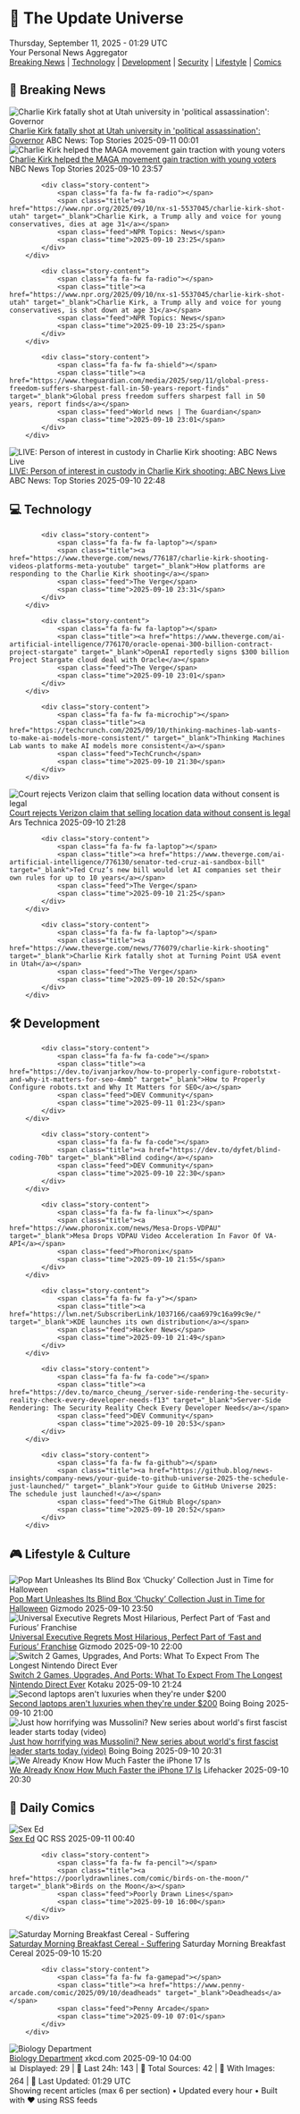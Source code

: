 <!-- Processing 54 RSS feeds at 2025-09-11 01:29:13 UTC -->
<!-- Processing: XKCD -->
<!-- Processing: Cyanide & Happiness -->
<!-- Processing: Questionable Content -->
<!-- Processing: Girl Genius -->
<!-- Processing: CNN Breaking News -->
<!-- Processing: BBC World News -->
<!-- Processing: NPR News -->
<!-- Processing: CBC News -->
<!-- Error processing https://rss.cbc.ca/lineup/topstories.xml: The read operation timed out -->
<!-- Processing: Reuters Top News -->
<!-- Processing: Associated Press Breaking -->
<!-- Processing: ABC News Breaking -->
<!-- Processing: NBC News Breaking -->
<!-- Processing: Guardian World News -->
<!-- Processing: Ars Technica -->
<!-- Processing: Slashdot -->
<!-- Processing: Dev.to -->
<!-- Processing: StackOverflow Blog -->
<!-- Processing: It's FOSS -->
<!-- Processing: GitLab Blog -->
<!-- Processing: Gizmodo -->
<!-- Processing: Boing Boing -->
<!-- Processing: Krebs on Security -->
<!-- Processing: Schneier on Security -->
<!-- Generated 8 new posts out of 23 feeds processed -->
<div class="newspaper-header">
    <h1 class="newspaper-title">📰 The Update Universe</h1>
    <div class="newspaper-date">Thursday, September 11, 2025 - 01:29 UTC</div>
    <div class="newspaper-subtitle">Your Personal News Aggregator</div>
</div>

<div class="newspaper-nav">
    <a href="#breaking">Breaking News</a> |
    <a href="#tech">Technology</a> |
    <a href="#dev">Development</a> |
    <a href="#security">Security</a> |
    <a href="#lifestyle">Lifestyle</a> |
    <a href="#webcomics">Comics</a>
</div>

<div class="news-section breaking-news" id="breaking">
<h2 class="section-header">🚨 Breaking News</h2>
<div class="stories-container">
<div class="story">
            <img src="https://s.abcnews.com/images/Politics/charlie-kirk-waving-rt-jt-250910_1757536809498_hpMain_4x3t_384.jpg" alt="Charlie Kirk fatally shot at Utah university in &#x27;political assassination&#x27;: Governor" class="story-image" loading="lazy" onerror="this.style.display='none'">
            <div class="story-content">
                <span class="fa fa-fw fa-tv"></span>
                <span class="title"><a href="https://abcnews.go.com/US/charlie-kirk-shot-event-utah-university-jd-vance/story?id=125451514" target="_blank">Charlie Kirk fatally shot at Utah university in &#x27;political assassination&#x27;: Governor</a></span>
                <span class="feed">ABC News: Top Stories</span>
                <span class="time">2025-09-11 00:01</span>
            </div>
        </div>
<div class="story">
            <img src="https://media-cldnry.s-nbcnews.com/image/upload/t_fit_1500w/mpx/2704722219/2025_09/1757548655641_nn_kwe_who_was_charlie_kirck_250910_1920x1080-pt9k3l.jpg" alt="Charlie Kirk helped the MAGA movement gain traction with young voters" class="story-image" loading="lazy" onerror="this.style.display='none'">
            <div class="story-content">
                <span class="fa fa-fw fa-broadcast-tower"></span>
                <span class="title"><a href="https://www.nbcnews.com/nightly-news/video/charlie-kirk-helped-the-maga-movement-gain-traction-with-young-voters-247327813915" target="_blank">Charlie Kirk helped the MAGA movement gain traction with young voters</a></span>
                <span class="feed">NBC News Top Stories</span>
                <span class="time">2025-09-10 23:57</span>
            </div>
        </div>
<div class="story">
            
            <div class="story-content">
                <span class="fa fa-fw fa-radio"></span>
                <span class="title"><a href="https://www.npr.org/2025/09/10/nx-s1-5537045/charlie-kirk-shot-utah" target="_blank">Charlie Kirk, a Trump ally and voice for young conservatives, dies at age 31</a></span>
                <span class="feed">NPR Topics: News</span>
                <span class="time">2025-09-10 23:25</span>
            </div>
        </div>
<div class="story">
            
            <div class="story-content">
                <span class="fa fa-fw fa-radio"></span>
                <span class="title"><a href="https://www.npr.org/2025/09/10/nx-s1-5537045/charlie-kirk-shot-utah" target="_blank">Charlie Kirk, a Trump ally and voice for young conservatives, is shot down at age 31</a></span>
                <span class="feed">NPR Topics: News</span>
                <span class="time">2025-09-10 23:25</span>
            </div>
        </div>
<div class="story">
            
            <div class="story-content">
                <span class="fa fa-fw fa-shield"></span>
                <span class="title"><a href="https://www.theguardian.com/media/2025/sep/11/global-press-freedom-suffers-sharpest-fall-in-50-years-report-finds" target="_blank">Global press freedom suffers sharpest fall in 50 years, report finds</a></span>
                <span class="feed">World news | The Guardian</span>
                <span class="time">2025-09-10 23:01</span>
            </div>
        </div>
<div class="story">
            <img src="https://s.abcnews.com/images/US/abcnewsl2-abc-ml-250107_1736267930623_hpMain_4x3t_384.jpg" alt="LIVE:  Person of interest in custody in Charlie Kirk shooting: ABC News Live" class="story-image" loading="lazy" onerror="this.style.display='none'">
            <div class="story-content">
                <span class="fa fa-fw fa-tv"></span>
                <span class="title"><a href="https://abcnews.go.com/Live/video/abcnews-live-41463246" target="_blank">LIVE:  Person of interest in custody in Charlie Kirk shooting: ABC News Live</a></span>
                <span class="feed">ABC News: Top Stories</span>
                <span class="time">2025-09-10 22:48</span>
            </div>
        </div>
</div>
</div>
<div class="news-section tech-news" id="tech">
<h2 class="section-header">💻 Technology</h2>
<div class="stories-container">
<div class="story">
            
            <div class="story-content">
                <span class="fa fa-fw fa-laptop"></span>
                <span class="title"><a href="https://www.theverge.com/news/776187/charlie-kirk-shooting-videos-platforms-meta-youtube" target="_blank">How platforms are responding to the Charlie Kirk shooting</a></span>
                <span class="feed">The Verge</span>
                <span class="time">2025-09-10 23:31</span>
            </div>
        </div>
<div class="story">
            
            <div class="story-content">
                <span class="fa fa-fw fa-laptop"></span>
                <span class="title"><a href="https://www.theverge.com/ai-artificial-intelligence/776170/oracle-openai-300-billion-contract-project-stargate" target="_blank">OpenAI reportedly signs $300 billion Project Stargate cloud deal with Oracle</a></span>
                <span class="feed">The Verge</span>
                <span class="time">2025-09-10 23:01</span>
            </div>
        </div>
<div class="story">
            
            <div class="story-content">
                <span class="fa fa-fw fa-microchip"></span>
                <span class="title"><a href="https://techcrunch.com/2025/09/10/thinking-machines-lab-wants-to-make-ai-models-more-consistent/" target="_blank">Thinking Machines Lab wants to make AI models more consistent</a></span>
                <span class="feed">TechCrunch</span>
                <span class="time">2025-09-10 21:30</span>
            </div>
        </div>
<div class="story">
            <img src="https://cdn.arstechnica.net/wp-content/uploads/2025/07/verizon-500x500-1752087145.jpg" alt="Court rejects Verizon claim that selling location data without consent is legal" class="story-image" loading="lazy" onerror="this.style.display='none'">
            <div class="story-content">
                <span class="fa fa-fw fa-cog"></span>
                <span class="title"><a href="https://arstechnica.com/tech-policy/2025/09/court-rejects-verizon-claim-that-selling-location-data-without-consent-is-legal/" target="_blank">Court rejects Verizon claim that selling location data without consent is legal</a></span>
                <span class="feed">Ars Technica</span>
                <span class="time">2025-09-10 21:28</span>
            </div>
        </div>
<div class="story">
            
            <div class="story-content">
                <span class="fa fa-fw fa-laptop"></span>
                <span class="title"><a href="https://www.theverge.com/ai-artificial-intelligence/776130/senator-ted-cruz-ai-sandbox-bill" target="_blank">Ted Cruz’s new bill would let AI companies set their own rules for up to 10 years</a></span>
                <span class="feed">The Verge</span>
                <span class="time">2025-09-10 21:25</span>
            </div>
        </div>
<div class="story">
            
            <div class="story-content">
                <span class="fa fa-fw fa-laptop"></span>
                <span class="title"><a href="https://www.theverge.com/news/776079/charlie-kirk-shooting" target="_blank">Charlie Kirk fatally shot at Turning Point USA event in Utah</a></span>
                <span class="feed">The Verge</span>
                <span class="time">2025-09-10 20:52</span>
            </div>
        </div>
</div>
</div>
<div class="news-section dev-news" id="dev">
<h2 class="section-header">🛠️ Development</h2>
<div class="stories-container">
<div class="story">
            
            <div class="story-content">
                <span class="fa fa-fw fa-code"></span>
                <span class="title"><a href="https://dev.to/ivanjarkov/how-to-properly-configure-robotstxt-and-why-it-matters-for-seo-4mmb" target="_blank">How to Properly Configure robots.txt and Why It Matters for SEO</a></span>
                <span class="feed">DEV Community</span>
                <span class="time">2025-09-11 01:23</span>
            </div>
        </div>
<div class="story">
            
            <div class="story-content">
                <span class="fa fa-fw fa-code"></span>
                <span class="title"><a href="https://dev.to/dyfet/blind-coding-70b" target="_blank">Blind coding</a></span>
                <span class="feed">DEV Community</span>
                <span class="time">2025-09-10 22:30</span>
            </div>
        </div>
<div class="story">
            
            <div class="story-content">
                <span class="fa fa-fw fa-linux"></span>
                <span class="title"><a href="https://www.phoronix.com/news/Mesa-Drops-VDPAU" target="_blank">Mesa Drops VDPAU Video Acceleration In Favor Of VA-API</a></span>
                <span class="feed">Phoronix</span>
                <span class="time">2025-09-10 21:55</span>
            </div>
        </div>
<div class="story">
            
            <div class="story-content">
                <span class="fa fa-fw fa-y"></span>
                <span class="title"><a href="https://lwn.net/SubscriberLink/1037166/caa6979c16a99c9e/" target="_blank">KDE launches its own distribution</a></span>
                <span class="feed">Hacker News</span>
                <span class="time">2025-09-10 21:49</span>
            </div>
        </div>
<div class="story">
            
            <div class="story-content">
                <span class="fa fa-fw fa-code"></span>
                <span class="title"><a href="https://dev.to/marco_cheung_/server-side-rendering-the-security-reality-check-every-developer-needs-f13" target="_blank">Server-Side Rendering: The Security Reality Check Every Developer Needs</a></span>
                <span class="feed">DEV Community</span>
                <span class="time">2025-09-10 20:53</span>
            </div>
        </div>
<div class="story">
            
            <div class="story-content">
                <span class="fa fa-fw fa-github"></span>
                <span class="title"><a href="https://github.blog/news-insights/company-news/your-guide-to-github-universe-2025-the-schedule-just-launched/" target="_blank">Your guide to GitHub Universe 2025: The schedule just launched!</a></span>
                <span class="feed">The GitHub Blog</span>
                <span class="time">2025-09-10 20:52</span>
            </div>
        </div>
</div>
</div>
<div class="news-section lifestyle-news" id="lifestyle">
<h2 class="section-header">🎮 Lifestyle & Culture</h2>
<div class="stories-container">
<div class="story">
            <img src="https://gizmodo.com/app/uploads/2025/09/Chucky-final-popmart-.jpg" alt="Pop Mart Unleashes Its Blind Box ‘Chucky’ Collection Just in Time for Halloween" class="story-image" loading="lazy" onerror="this.style.display='none'">
            <div class="story-content">
                <span class="fa fa-fw fa-computer"></span>
                <span class="title"><a href="https://gizmodo.com/pop-mart-unleashes-its-blind-box-chucky-collection-just-in-time-for-halloween-2000657269" target="_blank">Pop Mart Unleashes Its Blind Box ‘Chucky’ Collection Just in Time for Halloween</a></span>
                <span class="feed">Gizmodo</span>
                <span class="time">2025-09-10 23:50</span>
            </div>
        </div>
<div class="story">
            <img src="https://gizmodo.com/app/uploads/2025/09/F9-Fast-Furious-Space.jpg" alt="Universal Executive Regrets Most Hilarious, Perfect Part of ‘Fast and Furious’ Franchise" class="story-image" loading="lazy" onerror="this.style.display='none'">
            <div class="story-content">
                <span class="fa fa-fw fa-computer"></span>
                <span class="title"><a href="https://gizmodo.com/universal-executive-regrets-most-hilarious-perfect-part-of-fast-and-furious-franchise-2000657222" target="_blank">Universal Executive Regrets Most Hilarious, Perfect Part of ‘Fast and Furious’ Franchise</a></span>
                <span class="feed">Gizmodo</span>
                <span class="time">2025-09-10 22:00</span>
            </div>
        </div>
<div class="story">
            <img src="https://kotaku.com/app/uploads/2025/09/New-Project-9.jpg" alt="Switch 2 Games, Upgrades, And Ports: What To Expect From The Longest Nintendo Direct Ever" class="story-image" loading="lazy" onerror="this.style.display='none'">
            <div class="story-content">
                <span class="fa fa-fw fa-gamepad"></span>
                <span class="title"><a href="https://kotaku.com/nintendo-direct-switch-2-leaks-mario-re7-smash-bros-2000624779" target="_blank">Switch 2 Games, Upgrades, And Ports: What To Expect From The Longest Nintendo Direct Ever</a></span>
                <span class="feed">Kotaku</span>
                <span class="time">2025-09-10 21:24</span>
            </div>
        </div>
<div class="story">
            <img src="https://i0.wp.com/boingboing.net/wp-content/uploads/2025/09/Apple-MacBook-Air-13.3-1.jpg?fit=1300%2C976&amp;quality=60&amp;ssl=1" alt="Second laptops aren&#x27;t luxuries when they&#x27;re under $200" class="story-image" loading="lazy" onerror="this.style.display='none'">
            <div class="story-content">
                <span class="fa fa-fw fa-arrow-right"></span>
                <span class="title"><a href="https://boingboing.net/2025/09/10/second-laptops-arent-luxuries-when-theyre-under-200.html" target="_blank">Second laptops aren&#x27;t luxuries when they&#x27;re under $200</a></span>
                <span class="feed">Boing Boing</span>
                <span class="time">2025-09-10 21:00</span>
            </div>
        </div>
<div class="story">
            <img src="https://i0.wp.com/boingboing.net/wp-content/uploads/2025/09/mussolini.jpeg?fit=1080%2C574&amp;quality=60&amp;ssl=1" alt="Just how horrifying was Mussolini? New series about world&#x27;s first fascist leader starts today (video)" class="story-image" loading="lazy" onerror="this.style.display='none'">
            <div class="story-content">
                <span class="fa fa-fw fa-arrow-right"></span>
                <span class="title"><a href="https://boingboing.net/2025/09/10/just-how-horrifying-was-mussolini-new-series-about-worlds-first-fascist-leader-starts-today-video.html" target="_blank">Just how horrifying was Mussolini? New series about world&#x27;s first fascist leader starts today (video)</a></span>
                <span class="feed">Boing Boing</span>
                <span class="time">2025-09-10 20:31</span>
            </div>
        </div>
<div class="story">
            <img src="https://lifehacker.com/imagery/articles/01K4TCK30XY5DK0EGM5M17S385/hero-image.jpg" alt="We Already Know How Much Faster the iPhone 17 Is" class="story-image" loading="lazy" onerror="this.style.display='none'">
            <div class="story-content">
                <span class="fa fa-fw fa-life-ring"></span>
                <span class="title"><a href="https://lifehacker.com/tech/we-already-know-how-much-faster-the-iphone-17-is?utm_medium=RSS" target="_blank">We Already Know How Much Faster the iPhone 17 Is</a></span>
                <span class="feed">Lifehacker</span>
                <span class="time">2025-09-10 20:30</span>
            </div>
        </div>
</div>
</div>
<div class="news-section webcomics-section" id="webcomics">
<h2 class="section-header">🎨 Daily Comics</h2>
<div class="stories-container">
<div class="story">
            <img src="http://www.questionablecontent.net/comics/5655.png" alt="Sex Ed" class="story-image" loading="lazy" onerror="this.style.display='none'">
            <div class="story-content">
                <span class="fa fa-fw fa-music"></span>
                <span class="title"><a href="http://questionablecontent.net/view.php?comic=5655" target="_blank">Sex Ed</a></span>
                <span class="feed">QC RSS</span>
                <span class="time">2025-09-11 00:40</span>
            </div>
        </div>
<div class="story">
            
            <div class="story-content">
                <span class="fa fa-fw fa-pencil"></span>
                <span class="title"><a href="https://poorlydrawnlines.com/comic/birds-on-the-moon/" target="_blank">Birds on the Moon</a></span>
                <span class="feed">Poorly Drawn Lines</span>
                <span class="time">2025-09-10 16:00</span>
            </div>
        </div>
<div class="story">
            <img src="https://www.smbc-comics.com/comics/1757395084-20250910.png" alt="Saturday Morning Breakfast Cereal - Suffering" class="story-image" loading="lazy" onerror="this.style.display='none'">
            <div class="story-content">
                <span class="fa fa-fw fa-smile"></span>
                <span class="title"><a href="https://www.smbc-comics.com/comic/suffering-4" target="_blank">Saturday Morning Breakfast Cereal - Suffering</a></span>
                <span class="feed">Saturday Morning Breakfast Cereal</span>
                <span class="time">2025-09-10 15:20</span>
            </div>
        </div>
<div class="story">
            
            <div class="story-content">
                <span class="fa fa-fw fa-gamepad"></span>
                <span class="title"><a href="https://www.penny-arcade.com/comic/2025/09/10/deadheads" target="_blank">Deadheads</a></span>
                <span class="feed">Penny Arcade</span>
                <span class="time">2025-09-10 07:01</span>
            </div>
        </div>
<div class="story">
            <img src="https://imgs.xkcd.com/comics/biology_department.png" alt="Biology Department" class="story-image" loading="lazy" onerror="this.style.display='none'">
            <div class="story-content">
                <span class="fa fa-fw fa-laugh"></span>
                <span class="title"><a href="https://xkcd.com/3140/" target="_blank">Biology Department</a></span>
                <span class="feed">xkcd.com</span>
                <span class="time">2025-09-10 04:00</span>
            </div>
        </div>
</div>
</div>

<div class="newspaper-footer">
    <div class="stats">
        📊 Displayed: 29 | 📅 Last 24h: 143 | 📡 Total Sources: 42 | 📸 With Images: 264 |
        🔄 Last Updated: 01:29 UTC
    </div>
    <div class="footer-note">
        Showing recent articles (max 6 per section) • Updated every hour • Built with ❤️ using RSS feeds
    </div>
</div>
